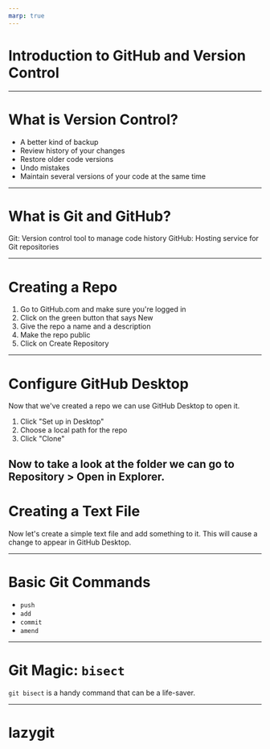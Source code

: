 ```yaml
---
marp: true
---
```

# Introduction to GitHub and Version Control

---
# What is Version Control?

- A better kind of backup
- Review history of your changes
- Restore older code versions
- Undo mistakes
- Maintain several versions of your code at the same time

---
# What is Git and GitHub?

Git: Version control tool to manage code history
GitHub: Hosting service for Git repositories

---
# Creating a Repo

1. Go to GitHub.com and make sure you're logged in
2. Click on the green button that says New
3. Give the repo a name and a description
4. Make the repo public
5. Click on Create Repository

---
# Configure GitHub Desktop

Now that we've created a repo we can use GitHub Desktop to open it.

1. Click "Set up in Desktop"
2. Choose a local path for the repo
3. Click "Clone"

Now to take a look at the folder we can go to Repository > Open in Explorer.
---
# Creating a Text File

Now let's create a simple text file and add something to it. This will cause a change to appear in GitHub Desktop.

---
# Basic Git Commands

- `push`
- `add`
- `commit`
- `amend`

---
# Git Magic: `bisect`

`git bisect` is a handy command that can be a life-saver.

---
# lazygit
